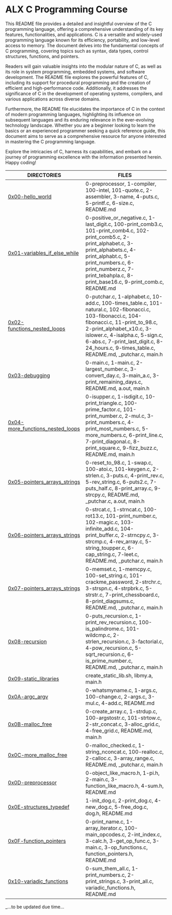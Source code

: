# **ALX C Programming Course** #

This README file provides a detailed and insightful overview of the C programming language, offering a comprehensive understanding of its key features, functionalities, and applications. C is a versatile and widely-used programming language known for its efficiency, portability, and low-level access to memory. The document delves into the fundamental concepts of C programming, covering topics such as syntax, data types, control structures, functions, and pointers.

Readers will gain valuable insights into the modular nature of C, as well as its role in system programming, embedded systems, and software development. The README file explores the powerful features of C, including its support for procedural programming and the creation of efficient and high-performance code. Additionally, it addresses the significance of C in the development of operating systems, compilers, and various applications across diverse domains.

Furthermore, the README file elucidates the importance of C in the context of modern programming languages, highlighting its influence on subsequent languages and its enduring relevance in the ever-evolving technology landscape. Whether you are a beginner looking to learn the basics or an experienced programmer seeking a quick reference guide, this document aims to serve as a comprehensive resource for anyone interested in mastering the C programming language.

Explore the intricacies of C, harness its capabilities, and embark on a journey of programming excellence with the information presented herein. Happy coding!

**DIRECTORIES**  | **FILES** 
------------- | -------------
[0x00-hello_world](https://github.com/Lex9jar/alx-low_level_programming/tree/main/0x00-hello_world "Title")  | 0-preprocessor, 1-compiler, 100-intel, 101-quote.c, 2-assembler, 3-name, 4-puts.c, 5-printf.c, 6-size.c, README.md
[0x01-variables_if_else_while](https://github.com/Lex9jar/alx-low_level_programming/tree/main/0x01-variables_if_else_while "Title") | 0-positive_or_negative.c, 1-last_digit.c, 100-print_comb3.c, 101-print_comb4.c, 102-print_comb5.c, 2-print_alphabet.c, 3-print_alphabets.c, 4-print_alphabt.c, 5-print_numbers.c, 6-print_numberz.c, 7-print_tebahpla.c, 8-print_base16.c, 9-print_comb.c, README.md
[0x02-functions_nested_loops](https://github.com/Lex9jar/alx-low_level_programming/tree/main/0x02-functions_nested_loops "Title") | 0-putchar.c, 1-alphabet.c, 10-add.c, 100-times_table.c, 101-natural.c, 102-fibonacci.c, 103-fibonacci.c, 104-fibonacci.c, 11-print_to_98.c, 2-print_alphabet_x10.c, 3-islower.c, 4-isalpha.c, 5-sign.c, 6-abs.c, 7-print_last_digit.c, 8-24_hours.c, 9-times_table.c, README.md, \_putchar.c, main.h
[0x03-debugging](https://github.com/Lex9jar/alx-low_level_programming/tree/main/0x03-debugging "Title") | 0-main.c, 1-main.c, 2-largest_number.c, 3-convert_day.c, 3-main_a.c, 3-print_remaining_days.c, README.md, a.out, main.h
[0x04-more_functions_nested_loops](https://github.com/Lex9jar/alx-low_level_programming/tree/main/0x04-more_functions_nested_loops "Title") | 0-isupper.c, 1-isdigit.c, 10-print_triangle.c, 100-prime_factor.c, 101-print_number.c, 2-mul.c, 3-print_numbers.c, 4-print_most_numbers.c, 5-more_numbers.c, 6-print_line.c, 7-print_diagonal.c, 8-print_square.c, 9-fizz_buzz.c, README.md, main.h
[0x05-pointers_arrays_strings](https://github.com/Lex9jar/alx-low_level_programming/tree/main/0x05-pointers_arrays_strings "Title") | 0-reset_to_98.c, 1-swap.c, 100-atoi.c, 101-keygen.c, 2-strlen.c, 3-puts.c, 4-print_rev.c, 5-rev_string.c, 6-puts2.c, 7-puts_half.c, 8-print_array.c, 9-strcpy.c, README.md, \_putchar.c, a.out, main.h
[0x06-pointers_arrays_strings](https://github.com/Lex9jar/alx-low_level_programming/tree/main/0x06-pointers_arrays_strings "Title") | 0-strcat.c, 1-strncat.c, 100-rot13.c, 101-print_number.c, 102-magic.c, 103-infinite_add.c, 104-print_buffer.c, 2-strncpy.c, 3-strcmp.c, 4-rev_array.c, 5-string_toupper.c, 6-cap_string.c, 7-leet.c, README.md, \_putchar.c, main.h
[0x07-pointers_arrays_strings](https://github.com/Lex9jar/alx-low_level_programming/tree/main/0x07-pointers_arrays_strings "Title") | 0-memset.c, 1-memcpy.c, 100-set_string.c, 101-crackme_password, 2-strchr.c, 3-strspn.c, 4-strpbrk.c, 5-strstr.c, 7-print_chessboard.c, 8-print_diagsums.c, README.md, \_putchar.c, main.h
[0x08-recursion](https://github.com/Lex9jar/alx-low_level_programming/tree/main/0x08-recursion "Title") | 0-puts_recursion.c, 1-print_rev_recursion.c, 100-is_palindrome.c, 101-wildcmp.c, 2-strlen_recursion.c, 3-factorial.c, 4-pow_recursion.c, 5-sqrt_recursion.c, 6-is_prime_number.c, README.md, \_putchar.c, main.h
[0x09-static_libraries](https://github.com/Lex9jar/alx-low_level_programming/tree/main/0x09-static_libraries "Title") | create_static_lib.sh, libmy.a, main.h
[0x0A-argc_argv](https://github.com/Lex9jar/alx-low_level_programming/tree/main/0x0A-argc_argv "Title") | 0-whatsmyname.c, 1-args.c, 100-change.c, 2-args.c, 3-mul.c, 4-add.c, README.md
[0x0B-malloc_free](https://github.com/Lex9jar/alx-low_level_programming/tree/main/0x0B-malloc_free "Title") | 0-create_array.c, 1-strdup.c, 100-argstostr.c, 101-strtow.c, 2-str_concat.c, 3-alloc_grid.c, 4-free_grid.c, README.md, main.h
[0x0C-more_malloc_free](https://github.com/Lex9jar/alx-low_level_programming/tree/main/0x0C-more_malloc_free "Title") | 0-malloc_checked.c, 1-string_nconcat.c, 100-realloc.c, 2-calloc.c, 3-array_range.c, README.md, \_putchar.c, main.h
[0x0D-preprocessor](https://github.com/Lex9jar/alx-low_level_programming/tree/main/0x0D-preprocessor "Title") | 0-object_like_macro.h, 1-pi.h, 2-main.c, 3-function_like_macro.h, 4-sum.h, README.md
[0x0E-structures_typedef](https://github.com/Lex9jar/alx-low_level_programming/tree/main/0x0E-structures_typedef "Title") | 1-init_dog.c, 2-print_dog.c, 4-new_dog.c, 5-free_dog.c, dog.h, README.md
[0x0F-function_pointers](https://github.com/Lex9jar/alx-low_level_programming/tree/main/0x0F-function_pointers "Title") | 0-print_name.c, 1-array_iterator.c, 100-main_opcodes.c, 2-int_index.c, 3-calc.h, 3-get_op_func.c, 3-main.c, 3-op_functions.c, function_pointers.h, README.md
[0x10-variadic_functions](https://github.com/Lex9jar/alx-low_level_programming/tree/main/0x10-variadic_functions "Title") | 0-sum_them_all.c, 1-print_numbers.c, 2-print_strings.c, 3-print_all.c, variadic_functions.h, README.md
_...to be updated due time...
